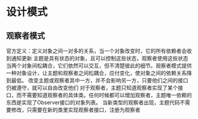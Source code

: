 # 设计模式

## 观察者模式
官方定义：定义对象之间一对多的关系，当一个对象改变时，它的所有依赖者会收到通知更新
主题是具有状态的对象，且可以控制这些状态，观察者使用这些状态
当两个对象间松耦合，它们依然可以交互，但不清楚彼此的细节。观察者模式提供一种对象设计，让主题和观察者之间松耦合，应付变化，使对象之间的依赖关系降到最低。
改变主题或观察者其中一方，并不会影响另一方，只要他们之间的接口仍被遵守，就可以自由改变他们
对于观察者，主题只知道观察者实现了某个接口，而不需要知道观察者的具体类。任何时候都可以增加观察者，主题唯一依赖的东西是实现了Observer接口的对象列表。
当新类型的观察者出现，主题代码不需要修改，只需要在新的类里实现观察者接口，注册为观察者
